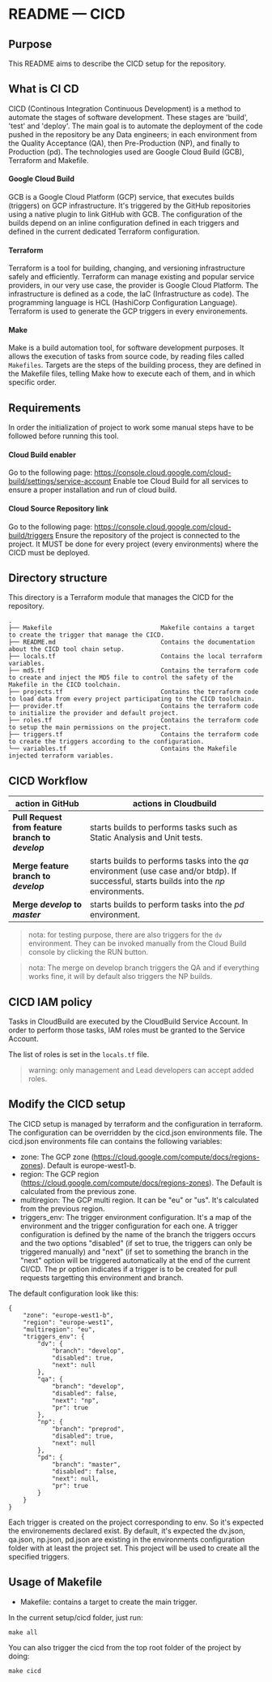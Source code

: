 # README — CICD

## Purpose

This README aims to describe the CICD setup for the repository.


## What is CI CD

CICD (Continous Integration Continuous Development) is a method to automate the stages of software development.
These stages are 'build', 'test' and 'deploy'.
The main goal is to automate the deployment of the code pushed in the repository be any Data engineers; in each environment from the Quality Acceptance (QA), then Pre-Production (NP), and finally to Production (pd).
The technologies used are Google Cloud Build (GCB), Terraform and Makefile.


#### Google Cloud Build

GCB is a Google Cloud Platform (GCP) service, that executes builds (triggers) on GCP infrastructure. It's triggered by the GitHub repositories using a native plugin to link GitHub with GCB.
The configuration of the builds depend on an inline configuration defined in each triggers and defined in the current dedicated Terraform configuration.

#### Terraform

Terraform is a tool for building, changing, and versioning infrastructure safely and efficiently. Terraform can manage existing and popular service providers, in our very use case, the provider is Google Cloud Platform.
The infrastructure is defined as a code, the IaC (Infrastructure as code). The programming language is HCL (HashiCorp Configuration Language).
Terraform is used to generate the GCP triggers in every environements.


#### Make

Make is a build automation tool, for software development purposes. It allows the execution of tasks from source code, by reading files called ```Makefiles```.
Targets are the steps of the building process, they are defined in the Makefile files, telling Make how to execute each of them, and in which specific order.

## Requirements

In order the initialization of project to work some manual steps have to be followed before running this tool.

#### Cloud Build enabler

Go to the following page: https://console.cloud.google.com/cloud-build/settings/service-account
Enable toe Cloud Build for all services to ensure a proper installation and run of cloud build.

#### Cloud Source Repository link

Go to the following page: https://console.cloud.google.com/cloud-build/triggers
Ensure the repository of the project is connected to the project. It MUST be done for
every project (every environments) where the CICD must be deployed.

## Directory structure

This directory is a Terraform module that manages the CICD for the repository.

```
.
├── Makefile                              Makefile contains a target to create the trigger that manage the CICD.
├── README.md                             Contains the documentation about the CICD tool chain setup.
├── locals.tf                             Contains the local terraform variables.
├── md5.tf                                Contains the terraform code to create and inject the MD5 file to control the safety of the Makefile in the CICD toolchain.
├── projects.tf                           Contains the terraform code to load data from every project participating to the CICD toolchain.
├── provider.tf                           Contains the terraform code to initialize the provider and default project.
├── roles.tf                              Contains the terraform code to setup the main permissions on the project.
├── triggers.tf                           Contains the terraform code to create the triggers according to the configuration.
└── variables.tf                          Contains the Makefile injected terraform variables.
```


## CICD Workflow

action in GitHub | actions in Cloudbuild
-----------------|----------------------
__Pull Request from feature branch to *develop*__ | starts builds to performs tasks such as Static Analysis and Unit tests.
__Merge feature branch to *develop*__ | starts builds to performs tasks into the *qa* environment (use case and/or btdp). If successful, starts builds into the *np* environments.
__Merge *develop* to *master*__ | starts builds to perform tasks into the *pd* environment.

> nota: for testing purpose, there are also triggers for the `dv` environment. They can be invoked manually from the Cloud Build console by clicking the RUN button.

> nota: The merge on develop branch triggers the QA and if everything works fine, it will by default also triggers the NP builds.

## CICD IAM policy

Tasks in CloudBuild are executed by the CloudBuild Service Account.
In order to perform those tasks, IAM roles must be granted to the Service Account.

The list of roles is set in the ```locals.tf``` file.

> warning: only management and Lead developers can accept added roles.

## Modify the CICD setup

The CICD setup is managed by terraform and the configuration in terraform. The configuration can be overridden by the cicd.json environments file.
The cicd.json environments file can contains the following variables:
* zone: The GCP zone (https://cloud.google.com/compute/docs/regions-zones). Default is europe-west1-b.
* region: The GCP region (https://cloud.google.com/compute/docs/regions-zones). The Default is calculated from the previous zone.
* multiregion: The GCP multi region. It can be "eu" or "us". It's calculated from the previous region.
* triggers_env: The trigger environment configuration. It's a map of the environment and the trigger configuration for each one. A trigger configuration is defined by the name of the branch the triggers occurs and the two options "disabled" (if set to true, the triggers can only be triggered manually) and "next" (if set to something the branch in the "next" option will be triggered automatically at the end of the current CI/CD. The pr option indicates if a trigger is to be created for pull requests targetting this environment and branch.

The default configuration look like this:
```
{
    "zone": "europe-west1-b",
    "region": "europe-west1",
    "multiregion": "eu",
    "triggers_env": {
        "dv": {
            "branch": "develop",
            "disabled": true,
            "next": null
        },
        "qa": {
            "branch": "develop",
            "disabled": false,
            "next": "np",
            "pr": true
        },
        "np": {
            "branch": "preprod",
            "disabled": true,
            "next": null
        },
        "pd": {
            "branch": "master",
            "disabled": false,
            "next": null,
            "pr": true
        }
    }
}
```

Each trigger is created on the project corresponding to env. So it's expected the environements declared exist. By default, it's expected the dv.json, qa.json, np.json, pd.json are existing in the environments configuration folder with at least the project set. This project will be used to create all the specified triggers.

## Usage of Makefile

* Makefile: contains a target to create the main trigger.

In the current setup/cicd folder, just run:

```shell
make all
```

You can also trigger the cicd from the top root folder of the project by doing:
```shell
make cicd
```
